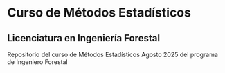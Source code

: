 # Curso de Métodos Estadísticos 
## Licenciatura en Ingeniería Forestal 

Repositorio del curso de Métodos Estadísticos Agosto 2025 del programa de Ingeniero Forestal 
